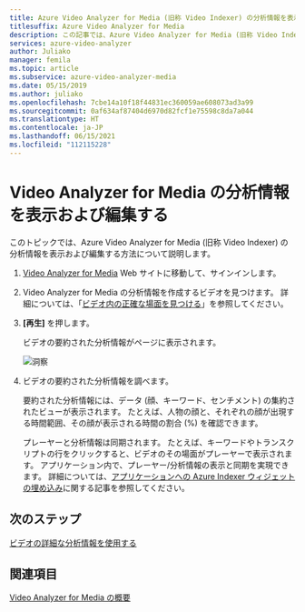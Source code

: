 ```yaml
---
title: Azure Video Analyzer for Media (旧称 Video Indexer) の分析情報を表示および編集する - Azure
titlesuffix: Azure Video Analyzer for Media
description: この記事では、Azure Video Analyzer for Media (旧称 Video Indexer) の分析情報を表示および編集する方法について説明します。
services: azure-video-analyzer
author: Juliako
manager: femila
ms.topic: article
ms.subservice: azure-video-analyzer-media
ms.date: 05/15/2019
ms.author: juliako
ms.openlocfilehash: 7cbe14a10f18f44831ec360059ae608073ad3a99
ms.sourcegitcommit: 0af634af87404d6970d82fcf1e75598c8da7a044
ms.translationtype: HT
ms.contentlocale: ja-JP
ms.lasthandoff: 06/15/2021
ms.locfileid: "112115228"
---
```

# <a name="view-and-edit-video-analyzer-for-media-insights"></a>Video Analyzer for Media の分析情報を表示および編集する

このトピックでは、Azure Video Analyzer for Media (旧称 Video Indexer) の分析情報を表示および編集する方法について説明します。

1. [Video Analyzer for Media](https://www.videoindexer.ai/) Web サイトに移動して、サインインします。
2. Video Analyzer for Media の分析情報を作成するビデオを見つけます。 詳細については、「[ビデオ内の正確な場面を見つける](video-indexer-search.md)」を参照してください。
3. **[再生]** を押します。

    ビデオの要約された分析情報がページに表示されます。 

    ![洞察](./media/video-indexer-view-edit/video-indexer-summarized-insights.png)

4. ビデオの要約された分析情報を調べます。 

    要約された分析情報には、データ (顔、キーワード、センチメント) の集約されたビューが表示されます。 たとえば、人物の顔と、それぞれの顔が出現する時間範囲、その顔が表示される時間の割合 (%) を確認できます。

    プレーヤーと分析情報は同期されます。 たとえば、キーワードやトランスクリプトの行をクリックすると、ビデオのその場面がプレーヤーで表示されます。 アプリケーション内で、プレーヤー/分析情報の表示と同期を実現できます。 詳細については、[アプリケーションへの Azure Indexer ウィジェットの埋め込み](video-indexer-embed-widgets.md)に関する記事を参照してください。 

## <a name="next-steps"></a>次のステップ

[ビデオの詳細な分析情報を使用する](use-editor-create-project.md)

## <a name="see-also"></a>関連項目

[Video Analyzer for Media の概要](video-indexer-overview.md)

